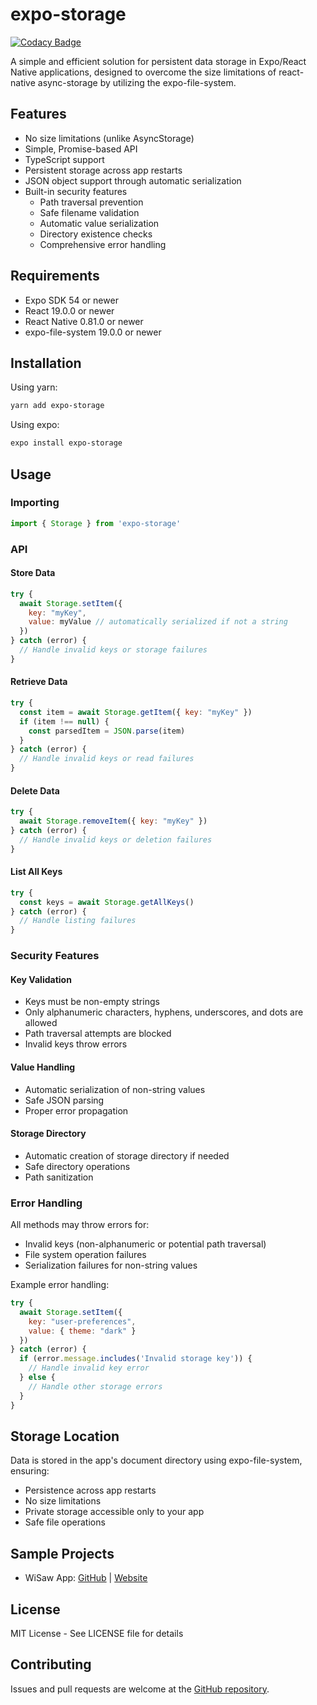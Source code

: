 # expo-storage

[![Codacy Badge](https://api.codacy.com/project/badge/Grade/519297b08add48e6b9e4c6323a241289)](https://app.codacy.com/gh/echowaves/expo-storage?utm_source=github.com&utm_medium=referral&utm_content=echowaves/expo-storage&utm_campaign=Badge_Grade)

A simple and efficient solution for persistent data storage in Expo/React Native applications, designed to overcome the size limitations of react-native async-storage by utilizing the expo-file-system.

## Features

- No size limitations (unlike AsyncStorage)
- Simple, Promise-based API
- TypeScript support
- Persistent storage across app restarts
- JSON object support through automatic serialization
- Built-in security features
  - Path traversal prevention
  - Safe filename validation
  - Automatic value serialization
  - Directory existence checks
  - Comprehensive error handling

## Requirements

- Expo SDK 54 or newer
- React 19.0.0 or newer
- React Native 0.81.0 or newer
- expo-file-system 19.0.0 or newer

## Installation

Using yarn:
```bash
yarn add expo-storage
```

Using expo:
```bash
expo install expo-storage
```

## Usage

### Importing

```javascript
import { Storage } from 'expo-storage'
```

### API

#### Store Data

```javascript
try {
  await Storage.setItem({
    key: "myKey",
    value: myValue // automatically serialized if not a string
  })
} catch (error) {
  // Handle invalid keys or storage failures
}
```

#### Retrieve Data

```javascript
try {
  const item = await Storage.getItem({ key: "myKey" })
  if (item !== null) {
    const parsedItem = JSON.parse(item)
  }
} catch (error) {
  // Handle invalid keys or read failures
}
```

#### Delete Data

```javascript
try {
  await Storage.removeItem({ key: "myKey" })
} catch (error) {
  // Handle invalid keys or deletion failures
}
```

#### List All Keys

```javascript
try {
  const keys = await Storage.getAllKeys()
} catch (error) {
  // Handle listing failures
}
```

### Security Features

#### Key Validation
- Keys must be non-empty strings
- Only alphanumeric characters, hyphens, underscores, and dots are allowed
- Path traversal attempts are blocked
- Invalid keys throw errors

#### Value Handling
- Automatic serialization of non-string values
- Safe JSON parsing
- Proper error propagation

#### Storage Directory
- Automatic creation of storage directory if needed
- Safe directory operations
- Path sanitization

### Error Handling

All methods may throw errors for:
- Invalid keys (non-alphanumeric or potential path traversal)
- File system operation failures
- Serialization failures for non-string values

Example error handling:
```javascript
try {
  await Storage.setItem({
    key: "user-preferences",
    value: { theme: "dark" }
  })
} catch (error) {
  if (error.message.includes('Invalid storage key')) {
    // Handle invalid key error
  } else {
    // Handle other storage errors
  }
}
```

## Storage Location

Data is stored in the app's document directory using expo-file-system, ensuring:
- Persistence across app restarts
- No size limitations
- Private storage accessible only to your app
- Safe file operations

## Sample Projects

- WiSaw App: [GitHub](https://github.com/echowaves/WiSaw) | [Website](https://www.wisaw.com/)

## License

MIT License - See LICENSE file for details

## Contributing

Issues and pull requests are welcome at the [GitHub repository](https://github.com/echowaves/expo-storage).
